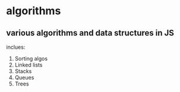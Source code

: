 # algorithms
## various algorithms and data structures in JS

inclues:
1. Sorting algos
2. Linked lists
3. Stacks
4. Queues
5. Trees
